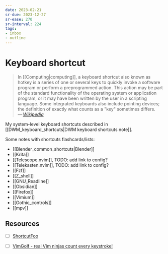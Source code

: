 ```yaml
---
date: 2023-02-21
sr-due: 2023-12-27
sr-ease: 270
sr-interval: 224
tags:
- inbox
- outline
---
```


# Keyboard shortcut

> In [[Computing|computing]], a keyboard shortcut also known as hotkey is a
> series of one or several keys to quickly invoke a software program or perform
> a preprogrammed action. This action may be part of the standard functionality
> of the operating system or application program, or it may have been written by
> the user in a scripting language. Some integrated keyboards also include
> pointing devices; the definition of exactly what counts as a "key" sometimes
> differs.\
> — <cite>[Wikipedia](https://en.wikipedia.org/wiki/Keyboard_shortcut)</cite>

My system-level keyboard shortcuts described in
[[DWM_keyboard_shortcuts|DWM keyboard shortcuts note]].

Some notes with shortcuts flashcards/lists:

- [[Blender_common_shortcuts|Blender]]
- [[Krita]]
- [[Telescope.nvim]], TODO: add link to config?
- [[Telekasten.nvim]], TODO: add link to config?
- [[Fzf]]
- [[Z_shell]]
- [[GNU_Readline]]
- [[Obsidian]]
- [[Firefox]]
- [[Vimium]]
- [[Gothic_controls]]
- [[mpv]]

## Resources

- [ ] [ShortcutFoo](https://www.shortcutfoo.com/)
- [ ] [VimGolf - real Vim ninjas count every keystroke!](https://www.vimgolf.com/)

